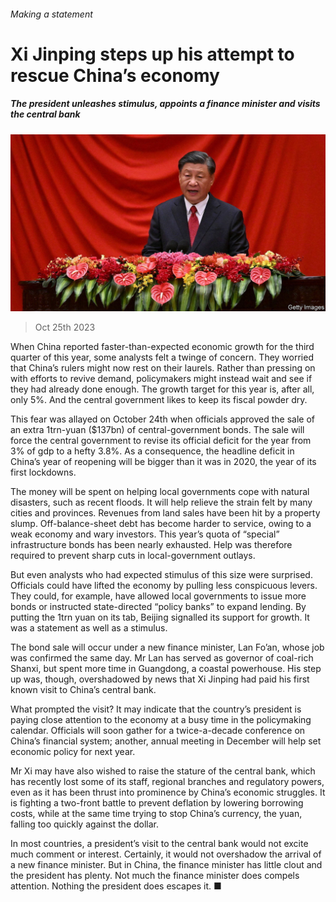 ###### Making a statement

# Xi Jinping steps up his attempt to rescue China’s economy 

##### The president unleashes stimulus, appoints a finance minister and visits the central bank 

![image](images/20231028_FNP503.jpg) 

> Oct 25th 2023 

When China reported faster-than-expected economic growth for the third quarter of this year, some analysts felt a twinge of concern. They worried that China’s rulers might now rest on their laurels. Rather than pressing on with efforts to revive demand, policymakers might instead wait and see if they had already done enough. The growth target for this year is, after all, only 5%. And the central government likes to keep its fiscal powder dry. 

This fear was allayed on October 24th when officials approved the sale of an extra 1trn-yuan ($137bn) of central-government bonds. The sale will force the central government to revise its official deficit for the year from 3% of gdp to a hefty 3.8%. As a consequence, the headline deficit in China’s year of reopening will be bigger than it was in 2020, the year of its first lockdowns.

The money will be spent on helping local governments cope with natural disasters, such as recent floods. It will help relieve the strain felt by many cities and provinces. Revenues from land sales have been hit by a property slump. Off-balance-sheet debt has become harder to service, owing to a weak economy and wary investors. This year’s quota of “special” infrastructure bonds has been nearly exhausted. Help was therefore required to prevent sharp cuts in local-government outlays.

But even analysts who had expected stimulus of this size were surprised. Officials could have lifted the economy by pulling less conspicuous levers. They could, for example, have allowed local governments to issue more bonds or instructed state-directed “policy banks” to expand lending. By putting the 1trn yuan on its tab, Beijing signalled its support for growth. It was a statement as well as a stimulus. 

The bond sale will occur under a new finance minister, Lan Fo’an, whose job was confirmed the same day. Mr Lan has served as governor of coal-rich Shanxi, but spent more time in Guangdong, a coastal powerhouse. His step up was, though, overshadowed by news that Xi Jinping had paid his first known visit to China’s central bank. 

What prompted the visit? It may indicate that the country’s president is paying close attention to the economy at a busy time in the policymaking calendar. Officials will soon gather for a twice-a-decade conference on China’s financial system; another, annual meeting in December will help set economic policy for next year. 

Mr Xi may have also wished to raise the stature of the central bank, which has recently lost some of its staff, regional branches and regulatory powers, even as it has been thrust into prominence by China’s economic struggles. It is fighting a two-front battle to prevent deflation by lowering borrowing costs, while at the same time trying to stop China’s currency, the yuan, falling too quickly against the dollar. 

In most countries, a president’s visit to the central bank would not excite much comment or interest. Certainly, it would not overshadow the arrival of a new finance minister. But in China, the finance minister has little clout and the president has plenty. Not much the finance minister does compels attention. Nothing the president does escapes it. ■


